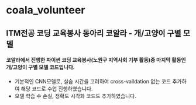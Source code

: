 # coala_volunteer
## ITM전공 코딩 교육봉사 동아리 코알라 - 개/고양이 구별 모델
#### 코알라에서 진행한 파이썬 코딩 교육봉사(노원구 지역사회 기부 활동)중 마지막 활동인 개/고양이 구별 모델 코드입니다.
* 기본적인 CNN모델로, 실습 시간을 고려하여 cross-vaildation 없는 코드 추가하여 해당 코드로 수업 진행하였습니다.
* 모델 학습 수 손실, 정확도 시각화 코드도 추가하였습니다.

